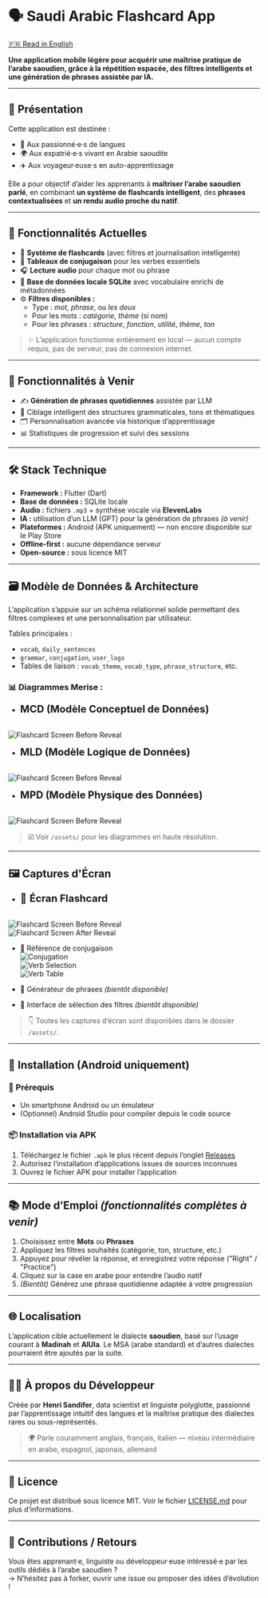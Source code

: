 # 🗣️ Saudi Arabic Flashcard App

[🇫🇷 Read in English](README.md)

**Une application mobile légère pour acquérir une maîtrise pratique de l’arabe saoudien, grâce à la répétition espacée, des filtres intelligents et une génération de phrases assistée par IA.**

---

## 📱 Présentation

Cette application est destinée :
- 🧠 Aux passionné·e·s de langues
- 🌍 Aux expatrié·e·s vivant en Arabie saoudite
- ✈️ Aux voyageur·euse·s en auto-apprentissage

Elle a pour objectif d’aider les apprenants à **maîtriser l’arabe saoudien parlé**, en combinant **un système de flashcards intelligent**, des **phrases contextualisées** et **un rendu audio proche du natif**.

---

## 🧠 Fonctionnalités Actuelles

- 🎴 **Système de flashcards** (avec filtres et journalisation intelligente)
- 📘 **Tableaux de conjugaison** pour les verbes essentiels
- 🎧 **Lecture audio** pour chaque mot ou phrase
- 📁 **Base de données locale SQLite** avec vocabulaire enrichi de métadonnées
- ⚙️ **Filtres disponibles :**
  - Type : *mot*, *phrase*, ou *les deux*
  - Pour les mots : *catégorie*, *thème* (si nom)
  - Pour les phrases : *structure*, *fonction*, *utilité*, *thème*, *ton*

> ✨ L’application fonctionne entièrement en local — aucun compte requis, pas de serveur, pas de connexion internet.

---

## 🔮 Fonctionnalités à Venir

- ✍️ **Génération de phrases quotidiennes** assistée par LLM
- 🎯 Ciblage intelligent des structures grammaticales, tons et thématiques
- 🗂️ Personnalisation avancée via historique d’apprentissage
- 📊 Statistiques de progression et suivi des sessions

---

## 🛠️ Stack Technique

- **Framework :** Flutter (Dart)
- **Base de données :** SQLite locale
- **Audio :** fichiers `.mp3` + synthèse vocale via **ElevenLabs**
- **IA :** utilisation d’un LLM (GPT) pour la génération de phrases *(à venir)*
- **Plateformes :** Android (APK uniquement) — non encore disponible sur le Play Store
- **Offline-first :** aucune dépendance serveur
- **Open-source :** sous licence MIT

---

## 🗃️ Modèle de Données & Architecture

L’application s’appuie sur un schéma relationnel solide permettant des filtres complexes et une personnalisation par utilisateur.

Tables principales :
- `vocab`, `daily_sentences`
- `grammar`, `conjugation`, `user_logs`
- Tables de liaison : `vocab_theme`, `vocab_type`, `phrase_structure`, etc.

### 📊 Diagrammes Merise :
- <span style="font-size: 20px;">**MCD (Modèle Conceptuel de Données)**</span>  
&nbsp;

![Flashcard Screen Before Reveal](assets/MCD.png)

- <span style="font-size: 20px;">**MLD (Modèle Logique de Données)**</span>  
&nbsp;

![Flashcard Screen Before Reveal](assets/MLD.png)

- <span style="font-size: 20px;">**MPD (Modèle Physique des Données)**</span>  
&nbsp;

![Flashcard Screen Before Reveal](assets/MPD.png)

> ☑️ Voir `/assets/` pour les diagrammes en haute résolution.

---

## 🖼️ Captures d'Écran

- <span style="font-size: 20px;">📲 **Écran Flashcard**</span>  
&nbsp;

![Flashcard Screen Before Reveal](assets/before_reveal.png)  
![Flashcard Screen After Reveal](assets/after_reveal.png)

- 🧮 Référence de conjugaison  
![Conjugation](assets/conjugation.png)  
![Verb Selection](assets/verb_selection.png)  
![Verb Table](assets/verb_table.png)

- 🧠 Générateur de phrases *(bientôt disponible)*
- 📂 Interface de sélection des filtres *(bientôt disponible)*

> 👇 Toutes les captures d’écran sont disponibles dans le dossier `/assets/`.

---

## 🚀 Installation (Android uniquement)

### 🔧 Prérequis
- Un smartphone Android ou un émulateur
- (Optionnel) Android Studio pour compiler depuis le code source

### 📦 Installation via APK
1. Téléchargez le fichier `.apk` le plus récent depuis l’onglet [Releases](https://github.com/HenriSandifer/Saudi_Arabic_Flash_Cards_Flutter/releases/latest)
2. Autorisez l’installation d’applications issues de sources inconnues
3. Ouvrez le fichier APK pour installer l’application

---

## 📚 Mode d’Emploi *(fonctionnalités complètes à venir)*

1. Choisissez entre **Mots** ou **Phrases**
2. Appliquez les filtres souhaités (catégorie, ton, structure, etc.)
3. Appuyez pour révéler la réponse, et enregistrez votre réponse ("Right" / "Practice")
4. Cliquez sur la case en arabe pour entendre l’audio natif
5. *(Bientôt)* Générez une phrase quotidienne adaptée à votre progression

---

## 🌐 Localisation

L’application cible actuellement le dialecte **saoudien**, basé sur l’usage courant à **Madinah** et **AlUla**. Le MSA (arabe standard) et d’autres dialectes pourraient être ajoutés par la suite.

---

## 👨‍💻 À propos du Développeur

Créée par **Henri Sandifer**, data scientist et linguiste polyglotte, passionné par l’apprentissage intuitif des langues et la maîtrise pratique des dialectes rares ou sous-représentés.

> 🌍 Parle couramment anglais, français, italien — niveau intermédiaire en arabe, espagnol, japonais, allemand

---

## 📄 Licence

Ce projet est distribué sous licence MIT. Voir le fichier [LICENSE.md](LICENSE.md) pour plus d’informations.

---

## 🌟 Contributions / Retours

Vous êtes apprenant·e, linguiste ou développeur·euse intéressé·e par les outils dédiés à l’arabe saoudien ?  
→ N’hésitez pas à forker, ouvrir une issue ou proposer des idées d’évolution !
